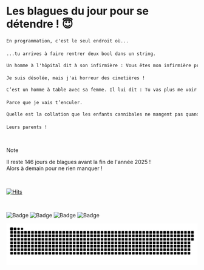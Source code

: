 
<h1>Les blagues du jour pour se détendre ! 😇</h1>

```diff
En programmation, c'est le seul endroit où...

...tu arrives à faire rentrer deux bool dans un string.
```

```diff
Un homme à l'hôpital dit à son infirmière : Vous êtes mon infirmière préférée, voudriez-vous passer me voir quand je serai sorti de l'hôpital ?

Je suis désolée, mais j'ai horreur des cimetières !
```

```diff
C’est un homme à table avec sa femme. Il lui dit : Tu vas plus me voir pendant 5 minutes. Elle lui demande, pourquoi ? Il lui répondit :

Parce que je vais t’enculer.
```

```diff
Quelle est la collation que les enfants cannibales ne mangent pas quand leurs parents sont absents ?

Leurs parents !
```

<br/>

> [!NOTE]
> Il reste 146 jours de blagues avant la fin de l'année 2025 ! <br/>
> Alors à demain pour ne rien manquer !

<br/>


[![Hits](https://hits.seeyoufarm.com/api/count/incr/badge.svg?url=https%3A%2F%2Fgithub.com%2FClems02%2Fhit-counter&count_bg=%23003E80&title_bg=%235C9FE1&icon=powershell.svg&icon_color=%23FFFFFF&title=Visite&edge_flat=false)](https://hits.seeyoufarm.com)


<br/>


![Badge](https://img.shields.io/badge/Last%20updated%20on-white?style=for-the-badge&logo=clockify)   ![Badge](https://img.shields.io/badge/08/08-white?style=for-the-badge) ![Badge](https://img.shields.io/badge/at-white?style=for-the-badge) ![Badge](https://img.shields.io/badge/03:51-white?style=for-the-badge)


<p align="center">
 <img width="1000" src="assets/github-snake.svg" alt="snake"/>
</p>
